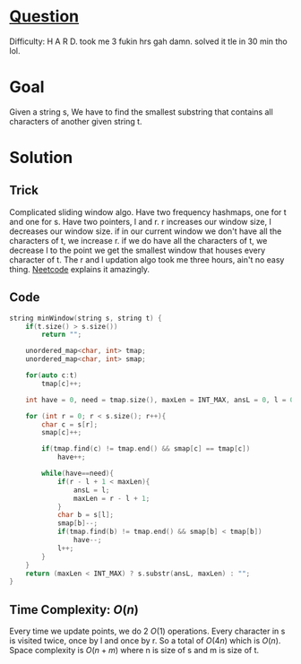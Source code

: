 # [Question](https://leetcode.com/problems/minimum-window-substring/)
Difficulty: H A R D. took me 3 fukin hrs gah damn. solved it tle in 30 min tho lol.
# Goal
Given a string s, We have to find the smallest substring that contains all characters of another given string t.
# Solution
## Trick
Complicated sliding window algo.
Have two frequency hashmaps, one for t and one for s.
Have two pointers, l and r. r increases our window size, l decreases our window size. if in our current window we don't have all the characters of t, we increase r. if we do have all the characters of t, we decrease l to the point we get the smallest window that houses every character of t. The r and l updation algo took me three hours, ain't no easy thing. [Neetcode](https://youtu.be/jSto0O4AJbM) explains it amazingly.
## Code
```cpp
string minWindow(string s, string t) {
    if(t.size() > s.size())
        return "";

    unordered_map<char, int> tmap;
    unordered_map<char, int> smap;

    for(auto c:t)
        tmap[c]++;

    int have = 0, need = tmap.size(), maxLen = INT_MAX, ansL = 0, l = 0;

    for (int r = 0; r < s.size(); r++){
        char c = s[r];
        smap[c]++;

        if(tmap.find(c) != tmap.end() && smap[c] == tmap[c])
            have++;

        while(have==need){
            if(r - l + 1 < maxLen){
                ansL = l;
                maxLen = r - l + 1;
            }
            char b = s[l];
            smap[b]--;
            if(tmap.find(b) != tmap.end() && smap[b] < tmap[b])
                have--;
            l++;
        }            
    }
    return (maxLen < INT_MAX) ? s.substr(ansL, maxLen) : "";
}

```
## Time Complexity: $O(n)$

Every time we update points, we do 2 $O(1)$ operations. Every character in s is visited twice, once by l and once by r. So a total of $O(4n)$ which is $O(n)$. Space complexity is $O(n+m)$ where n is size of s and m is size of t.